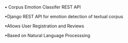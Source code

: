 • Corpus Emotion Classifer REST API

•Django REST API for emotion detection of textual corpus

•Allows User Registration and Reviews

•Based on Natural Language Processsing
